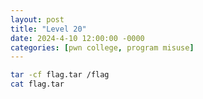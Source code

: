```yaml
---
layout: post
title: "Level 20"
date: 2024-4-10 12:00:00 -0000
categories: [pwn college, program misuse]
---
```


```bash
tar -cf flag.tar /flag
cat flag.tar
```
